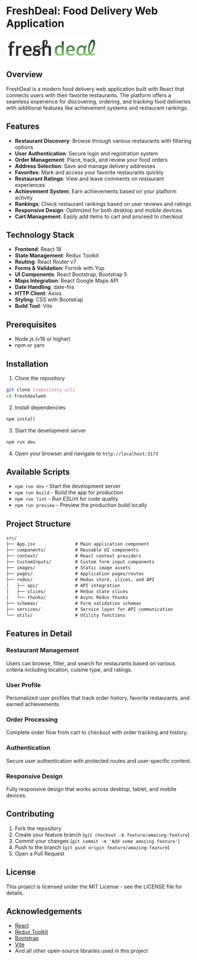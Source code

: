 # FreshDeal: Food Delivery Web Application

![FreshDeal Logo](./public/logo.webp)

## Overview

FreshDeal is a modern food delivery web application built with React that connects users with their favorite restaurants. The platform offers a seamless experience for discovering, ordering, and tracking food deliveries with additional features like achievement systems and restaurant rankings.

## Features

- **Restaurant Discovery**: Browse through various restaurants with filtering options
- **User Authentication**: Secure login and registration system
- **Order Management**: Place, track, and review your food orders
- **Address Selection**: Save and manage delivery addresses
- **Favorites**: Mark and access your favorite restaurants quickly
- **Restaurant Ratings**: View and leave comments on restaurant experiences
- **Achievement System**: Earn achievements based on your platform activity
- **Rankings**: Check restaurant rankings based on user reviews and ratings
- **Responsive Design**: Optimized for both desktop and mobile devices
- **Cart Management**: Easily add items to cart and proceed to checkout

## Technology Stack

- **Frontend**: React 18
- **State Management**: Redux Toolkit
- **Routing**: React Router v7
- **Forms & Validation**: Formik with Yup
- **UI Components**: React Bootstrap, Bootstrap 5
- **Maps Integration**: React Google Maps API
- **Date Handling**: date-fns
- **HTTP Client**: Axios
- **Styling**: CSS with Bootstrap
- **Build Tool**: Vite

## Prerequisites

- Node.js (v16 or higher)
- npm or yarn

## Installation

1. Clone the repository
```bash
git clone [repository-url]
cd freshdealweb
```

2. Install dependencies
```bash
npm install
```

3. Start the development server
```bash
npm run dev
```

4. Open your browser and navigate to `http://localhost:5173`

## Available Scripts

- `npm run dev` - Start the development server
- `npm run build` - Build the app for production
- `npm run lint` - Run ESLint for code quality
- `npm run preview` - Preview the production build locally

## Project Structure

```
src/
├── App.jsx               # Main application component
├── components/           # Reusable UI components
├── context/              # React context providers
├── CustomInputs/         # Custom form input components
├── images/               # Static image assets
├── pages/                # Application pages/routes
├── redux/                # Redux store, slices, and API
│   ├── api/              # API integration
│   ├── slices/           # Redux state slices
│   └── thunks/           # Async Redux thunks
├── schemas/              # Form validation schemas
├── services/             # Service layer for API communication
└── utils/                # Utility functions
```

## Features in Detail

### Restaurant Management
Users can browse, filter, and search for restaurants based on various criteria including location, cuisine type, and ratings.

### User Profile
Personalized user profiles that track order history, favorite restaurants, and earned achievements.

### Order Processing
Complete order flow from cart to checkout with order tracking and history.

### Authentication
Secure user authentication with protected routes and user-specific content.

### Responsive Design
Fully responsive design that works across desktop, tablet, and mobile devices.

## Contributing

1. Fork the repository
2. Create your feature branch (`git checkout -b feature/amazing-feature`)
3. Commit your changes (`git commit -m 'Add some amazing feature'`)
4. Push to the branch (`git push origin feature/amazing-feature`)
5. Open a Pull Request

## License

This project is licensed under the MIT License - see the LICENSE file for details.

## Acknowledgements

- [React](https://reactjs.org/)
- [Redux Toolkit](https://redux-toolkit.js.org/)
- [Bootstrap](https://getbootstrap.com/)
- [Vite](https://vitejs.dev/)
- And all other open-source libraries used in this project
